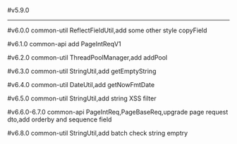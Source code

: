 



#v5.9.0

---
#v6.0.0
common-util
ReflectFieldUtil,add some other style copyField

#v6.1.0
common-api
add PageIntReqV1

#v6.2.0
common-util
ThreadPoolManager,add addPool

#v6.3.0
common-util
StringUtil,add getEmptyString

#v6.4.0
common-util
DateUtil,add getNowFmtDate

#v6.5.0
common-util
StringUtil,add string XSS filter

#v6.6.0-6.7.0
common-api
PageIntReq,PageBaseReq,upgrade page request dto,add orderby and sequence field

#v6.8.0
common-util
StringUtil,add batch check string emptry
